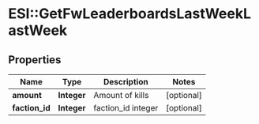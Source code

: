 # ESI::GetFwLeaderboardsLastWeekLastWeek

## Properties
Name | Type | Description | Notes
------------ | ------------- | ------------- | -------------
**amount** | **Integer** | Amount of kills | [optional] 
**faction_id** | **Integer** | faction_id integer | [optional] 

